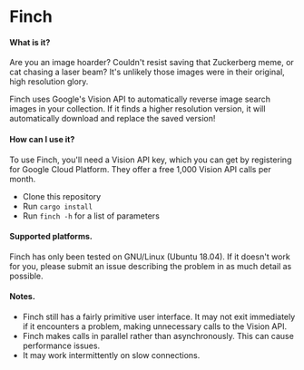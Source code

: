 # Finch

#### What is it?
Are you an image hoarder? Couldn't resist saving that Zuckerberg meme, or cat chasing a laser beam? It's unlikely those images were in their original, high resolution glory.

Finch uses Google's Vision API to automatically reverse image search images in your collection. If it finds a higher resolution version, it will automatically download and replace the saved version!

#### How can I use it?
To use Finch, you'll need a Vision API key, which you can get by registering for Google Cloud Platform. They offer a free 1,000 Vision API calls per month.

- Clone this repository
- Run `cargo install`
- Run `finch -h` for a list of parameters

#### Supported platforms.
Finch has only been tested on GNU/Linux (Ubuntu 18.04). If it doesn't work for you, please submit an issue describing the problem in as much detail as possible.

#### Notes.
- Finch still has a fairly primitive user interface. It may not exit immediately if it encounters a problem, making unnecessary calls to the Vision API. 
- Finch makes calls in parallel rather than asynchronously. This can cause performance issues.
- It may work intermittently on slow connections.